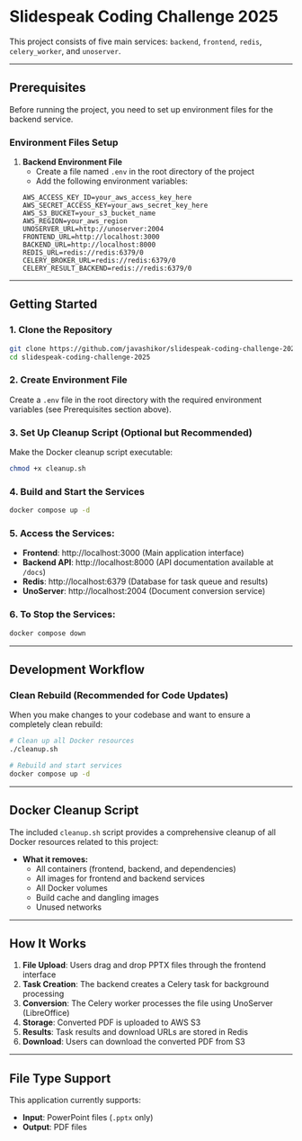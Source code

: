 # Slidespeak Coding Challenge 2025

This project consists of five main services: `backend`, `frontend`, `redis`, `celery_worker`, and `unoserver`.

---

## Prerequisites

Before running the project, you need to set up environment files for the backend service.

### Environment Files Setup

1. **Backend Environment File**
   - Create a file named `.env` in the root directory of the project
   - Add the following environment variables:
   ```
   AWS_ACCESS_KEY_ID=your_aws_access_key_here
   AWS_SECRET_ACCESS_KEY=your_aws_secret_key_here
   AWS_S3_BUCKET=your_s3_bucket_name
   AWS_REGION=your_aws_region
   UNOSERVER_URL=http://unoserver:2004
   FRONTEND_URL=http://localhost:3000
   BACKEND_URL=http://localhost:8000
   REDIS_URL=redis://redis:6379/0
   CELERY_BROKER_URL=redis://redis:6379/0
   CELERY_RESULT_BACKEND=redis://redis:6379/0
   ```

---

## Getting Started

### 1. Clone the Repository
```bash
git clone https://github.com/javashikor/slidespeak-coding-challenge-2025.git
cd slidespeak-coding-challenge-2025
```

### 2. Create Environment File
Create a `.env` file in the root directory with the required environment variables (see Prerequisites section above).

### 3. Set Up Cleanup Script (Optional but Recommended)
Make the Docker cleanup script executable:
```bash
chmod +x cleanup.sh
```

### 4. Build and Start the Services
```bash
docker compose up -d
```

### 5. Access the Services:
- **Frontend**: http://localhost:3000 (Main application interface)
- **Backend API**: http://localhost:8000 (API documentation available at `/docs`)
- **Redis**: http://localhost:6379 (Database for task queue and results)
- **UnoServer**: http://localhost:2004 (Document conversion service)

### 6. To Stop the Services:
```bash
docker compose down
```

---

## Development Workflow

### Clean Rebuild (Recommended for Code Updates)
When you make changes to your codebase and want to ensure a completely clean rebuild:

```bash
# Clean up all Docker resources
./cleanup.sh

# Rebuild and start services
docker compose up -d
```

---

## Docker Cleanup Script

The included `cleanup.sh` script provides a comprehensive cleanup of all Docker resources related to this project:

- **What it removes:**
  - All containers (frontend, backend, and dependencies)
  - All images for frontend and backend services
  - All Docker volumes
  - Build cache and dangling images
  - Unused networks


---

## How It Works

1. **File Upload**: Users drag and drop PPTX files through the frontend interface
2. **Task Creation**: The backend creates a Celery task for background processing
3. **Conversion**: The Celery worker processes the file using UnoServer (LibreOffice)
4. **Storage**: Converted PDF is uploaded to AWS S3
5. **Results**: Task results and download URLs are stored in Redis
6. **Download**: Users can download the converted PDF from S3

---

## File Type Support

This application currently supports:
- **Input**: PowerPoint files (`.pptx` only)
- **Output**: PDF files
